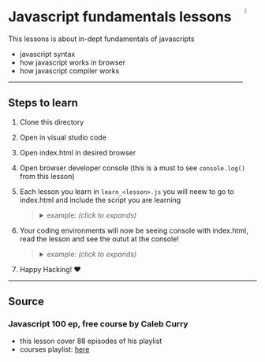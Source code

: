 # Javascript fundamentals lessons  <img src="https://www.chapter247.com/wp-content/uploads/2019/11/110-1106837_proj4js-by-proj4js-javascript-icon-logo-png-clipart.png" alt="JS" width="5%" height="5%" img align="Right"/>
 This lessons is about in-dept fundamentals of javascripts 
  - javascript syntax
  - how javascript works in browser
  - how javascript compiler works
---
## Steps to learn
1. Clone this directory 
2. Open in visual studio code
3. Open index.html in desired browser
4. Open browser developer console (this is a must to see `console.log()` from this lesson)
5. Each lesson you learn in `learn_<lesson>.js` you will neew to go to index.html and include the script you are learning
    <blockquote><details><summary>example:<i> (click to expands)</i></summary>

    ```html 
        <script defer src="./js/learn_1.js"></script> 
    ```
    </blockquote></details>
6. Your coding environments will now be seeing console with index.html, read the lesson and see the outut at the console!
    <blockquote><details><summary>example:<i> (click to expands)</i></summary>
    
    ![image](https://user-images.githubusercontent.com/77855014/138606045-6c93fb4d-89ec-4e63-bb69-44c7cd2526b5.png)
    </blockquote></details>
7. Happy Hacking! :heart:
---
## Source
### Javascript 100 ep, free course by Caleb Curry
- this lesson cover 88 episodes of his playlist
- courses playlist: [here](https://www.youtube.com/playlist?list=PL_c9BZzLwBRLVh9OdCBYFEql6esA6aRsi)